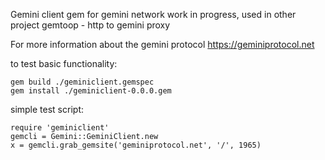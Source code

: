 Gemini client gem for gemini network work in progress, used in other project gemtoop - http to gemini proxy

For more information about the gemini protocol
https://geminiprotocol.net

to test basic functionality:
```
gem build ./geminiclient.gemspec
gem install ./geminiclient-0.0.0.gem
```

simple test script:
```
require 'geminiclient'
gemcli = Gemini::GeminiClient.new
x = gemcli.grab_gemsite('geminiprotocol.net', '/', 1965)
```
